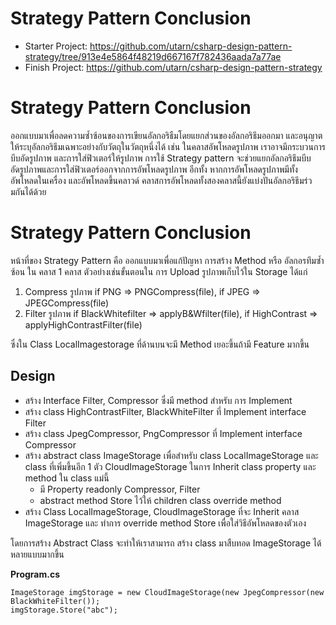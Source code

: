 # Strategy Pattern Conclusion
- Starter Project: https://github.com/utarn/csharp-design-pattern-strategy/tree/913e4e5864f48219d667167f782436aada7a77ae
- Finish Project: https://github.com/utarn/csharp-design-pattern-strategy

# Strategy Pattern Conclusion
ออกแบบมาเพื่อลดความซ้ำซ้อนของการเขียนอัลกอริธืมโดยแยกส่วนของอัลกอริธึมออกมา และอนุญาตให้ระบุอัลกอริธึมเฉพาะอย่างกับวัตถุในวัตถุหนึ่งได้ เช่น ในคลาสอัพโหลดรูปภาพ เราอาจมีกระบวนการบีบอัดรูปภาพ และการใส่ฟิวเตอร์ให้รูปภาพ การใช้ Strategy pattern จะช่วยแยกอัลกอริธึมบีบอัดรูปภาพและการใส่ฟิวเตอร์ออกจากการอัพโหลดรูปภาพ อีกทั้ง หากการอัพโหลดรูปภาพมีทั้งอัพโหลดในเครื่อง และอัพโหลดขึ้นคลาวด์ คลาสการอัพโหลดทั้งสองคลาสนี้ยังแบ่งปันอัลกอริธึมร่วมกันได้ด้วย
# Strategy Pattern Conclusion
หน้าที่ของ Strategy Pattern คือ ออกแบบมาเพื่อแก้ปัญหา การสร้าง Method หรือ อัลกอรทึมซ้ำซ้อน ใน คลาส 1 คลาส ตัวอย่างเช่นขั้นตอนใน การ Upload รูปภาพเก็บไว้ใน Storage ได้แก่ 

1. Compress รูปภาพ if PNG => PNGCompress(file), if JPEG => JPEGCompress(file)
2. Filter รูปภาพ if BlackWhitefilter => applyB&Wfilter(file), if HighContrast => applyHighContrastFilter(file)

ซึ่งใน Class LocalImagestorage ที่ด้านบนจะมี Method เยอะขึ้นถ้ามี Feature มากขึ้น

## Design
- สร้าง Interface Filter, Compressor ซึ่งมี method สำหรับ การ Implement
- สร้าง class HighContrastFilter, BlackWhiteFilter ที่ Implement interface Filter
- สร้าง class JpegCompressor, PngCompressor ที่ Implement interface Compressor
- สร้าง abstract class ImageStorage เพื่อสำหรับ class LocalImageStorage และ class ที่เพิ่มขึ้นอีก 1 ตัว CloudImageStorage ในการ Inherit class property และ method ใน class แม่นี้
    - มี Property readonly Compressor, Filter
    - abstract method Store ไว้ให้ children class override method
- สร้าง Class LocalImageStorage, CloudImageStorage ที่จะ Inherit คลาส ImageStorage และ ทำการ override method Store เพื่อใส่วิธีอัพโหลดของตัวเอง

โดยการสร้าง Abstract Class จะทำให้เราสามารถ สร้าง class มาสืบทอด ImageStorage ได้หลายแบบมากขึ้น

**Program.cs**
```
ImageStorage imgStorage = new CloudImageStorage(new JpegCompressor(new BlackWhiteFilter());
imgStorage.Store("abc");
```
